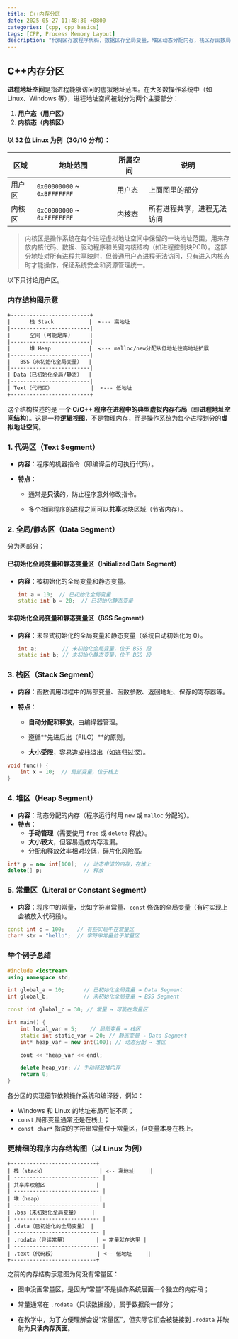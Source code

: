 ```yaml
---
title: C++内存分区
date: 2025-05-27 11:48:30 +0800
categories: [cpp, cpp basics]
tags: [CPP, Process Memory Layout]
description: "代码区存放程序代码，数据区存全局变量，堆区动态分配内存，栈区存函数局部变量。"
---
```

## C++内存分区

**进程地址空间**是指进程能够访问的虚拟地址范围。在大多数操作系统中（如 Linux、Windows 等），进程地址空间被划分为两个主要部分：

1. **用户态（用户区）**
2. **内核态（内核区）**

#### 以 32 位 Linux 为例（3G/1G 分布）：

| 区域   | 地址范围                    | 所属空间 | 说明                       |
| ------ | --------------------------- | -------- | -------------------------- |
| 用户区 | `0x00000000` ~ `0xBFFFFFFF` | 用户态   | 上面图里的部分             |
| 内核区 | `0xC0000000` ~ `0xFFFFFFFF` | 内核态   | 所有进程共享，进程无法访问 |

> 内核区是操作系统在每个进程虚拟地址空间中保留的一块地址范围，用来存放内核代码、数据、驱动程序和关键内核结构（如进程控制块PCB）。这部分地址对所有进程共享映射，但普通用户态进程无法访问，只有进入内核态时才能操作，保证系统安全和资源管理统一。

以下只讨论用户区。

### 内存结构图示意

```txt
+-------------------------+
|      栈 Stack           |  <--- 高地址
|-------------------------|
|      空间 (可能是库)      |
|-------------------------|
|      堆 Heap            |  <--- malloc/new分配从低地址往高地址扩展
|-------------------------|
|   BSS（未初始化全局变量）  |
|-------------------------|
| Data（已初始化全局/静态）  |
|-------------------------|
| Text（代码区）            |  <--- 低地址
+-------------------------+
```

这个结构描述的是 **一个 C/C++ 程序在进程中的典型虚拟内存布局**（即**进程地址空间结构**）。这是一种**逻辑视图**，不是物理内存，而是操作系统为每个进程划分的**虚拟地址空间**。

### 1. 代码区（Text Segment）

- **内容**：程序的机器指令（即编译后的可执行代码）。

- **特点**：

  - 通常是**只读**的，防止程序意外修改指令。

  - 多个相同程序的进程之间可以**共享**这块区域（节省内存）。

### 2. 全局/静态区（Data Segment）

分为两部分：

#### 已初始化全局变量和静态变量区（Initialized Data Segment）

- **内容**：被初始化的全局变量和静态变量。

  ```cpp
  int a = 10;  // 已初始化全局变量
  static int b = 20;  // 已初始化静态变量
  ```

#### 未初始化全局变量和静态变量区（BSS Segment）

- **内容**：未显式初始化的全局变量和静态变量（系统自动初始化为 0）。

  ```cpp
  int a;        // 未初始化全局变量，位于 BSS 段
  static int b; // 未初始化静态变量，位于 BSS 段
  ```

### 3. 栈区（Stack Segment）

- **内容**：函数调用过程中的局部变量、函数参数、返回地址、保存的寄存器等。

- **特点**：

  - **自动分配和释放**，由编译器管理。

  - 遵循**先进后出（FILO）**的原则。

  - **大小受限**，容易造成栈溢出（如递归过深）。

```cpp
void func() {
    int x = 10;  // 局部变量，位于栈上
}
```

### 4. 堆区（Heap Segment）

- **内容**：动态分配的内存（程序运行时用 `new` 或 `malloc` 分配的）。
- **特点**：
  - **手动管理**（需要使用 `free` 或 `delete` 释放）。
  - **大小较大**，但容易造成内存泄漏。
  - 分配和释放效率相对较低，碎片化风险高。

```cpp
int* p = new int[100];  // 动态申请的内存，在堆上
delete[] p;             // 释放
```

### 5. 常量区（Literal or Constant Segment）

- **内容**：程序中的常量，比如字符串常量、`const` 修饰的全局变量（有时实现上会被放入代码段）。

```cpp
const int c = 100;    // 有些实现中在常量区
char* str = "hello";  // 字符串常量位于常量区
```

### 举个例子总结

```cpp
#include <iostream>
using namespace std;

int global_a = 10;      // 已初始化全局变量 → Data Segment
int global_b;           // 未初始化全局变量 → BSS Segment

const int global_c = 30; // 常量 → 可能在常量区

int main() {
    int local_var = 5;    // 局部变量 → 栈区
    static int static_var = 20; // 静态变量 → Data Segment
    int* heap_var = new int(100); // 动态分配 → 堆区

    cout << *heap_var << endl;

    delete heap_var; // 手动释放堆内存
    return 0;
}
```

各分区的实现细节依赖操作系统和编译器，例如：

- Windows 和 Linux 的地址布局可能不同；
- `const` 局部变量通常还是在栈上；
- `const char*` 指向的字符串常量位于常量区，但变量本身在栈上。

###  更精细的程序内存结构图（以 Linux 为例）

```pgsql
+---------------------------+
| 栈（stack）                 | <-- 高地址     |
| --------------------------- |
| 共享库映射区                |
| --------------------------- |
| 堆（heap）                  |
| --------------------------- |
| .bss（未初始化全局变量）    |
| --------------------------- |
| .data（已初始化的全局变量） |
| --------------------------- |
| .rodata（只读常量）         | ← 常量就在这里 |
| --------------------------- |
| .text（代码段）             | <-- 低地址     |
+---------------------------+
```

之前的内存结构示意图为何没有常量区：

- 图中没画常量区，是因为“常量”不是操作系统层面一个独立的内存段；

- 常量通常在 `.rodata`（只读数据段），属于数据段一部分；

- 在教学中，为了方便理解会说“常量区”，但实际它们会被链接到 `.rodata` 并映射为**只读内存页面**。
